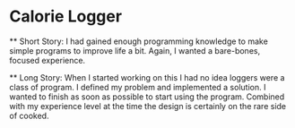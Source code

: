 # Calorie Logger

** Short Story:
	I had gained enough programming knowledge to make simple programs to improve life a bit. Again, I wanted a bare-bones, focused experience.
	
** Long Story:
	When I started working on this I had no idea loggers were a class of program. I defined my problem and implemented a solution. I wanted to finish as soon as possible to start using the program. Combined with my experience level at the time the design is certainly on the rare side of cooked.  

